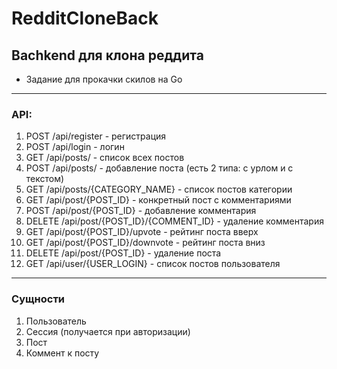 # RedditCloneBack
## Bachkend для клона реддита
* Задание для прокачки скилов на Go

---
### API:
1. POST /api/register - регистрация
2. POST /api/login - логин
3. GET /api/posts/ - список всех постов
4. POST /api/posts/ - добавление поста (есть 2 типа: с урлом и с текстом)
5. GET /api/posts/{CATEGORY_NAME} - список постов категории 
6. GET /api/post/{POST_ID} - конкретный пост с комментариями 
7. POST /api/post/{POST_ID} - добавление комментария
8. DELETE /api/post/{POST_ID}/{COMMENT_ID} - удаление комментария
9. GET /api/post/{POST_ID}/upvote - рейтинг поста вверх 
10. GET /api/post/{POST_ID}/downvote - рейтинг поста вниз
11. DELETE /api/post/{POST_ID} - удаление поста
12. GET /api/user/{USER_LOGIN} - список постов пользователя

---
### Сущности
1. Пользователь
2. Сессия (получается при авторизации)
3. Пост
4. Коммент к посту

